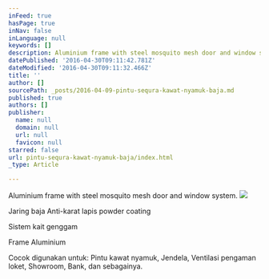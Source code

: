 ```yaml
---
inFeed: true
hasPage: true
inNav: false
inLanguage: null
keywords: []
description: Aluminium frame with steel mosquito mesh door and window system.
datePublished: '2016-04-30T09:11:42.781Z'
dateModified: '2016-04-30T09:11:32.466Z'
title: ''
author: []
sourcePath: _posts/2016-04-09-pintu-sequra-kawat-nyamuk-baja.md
published: true
authors: []
publisher:
  name: null
  domain: null
  url: null
  favicon: null
starred: false
url: pintu-sequra-kawat-nyamuk-baja/index.html
_type: Article

---
```

Aluminium frame with steel mosquito mesh door and window system.
![](https://the-grid-user-content.s3-us-west-2.amazonaws.com/a5f7ce8e-e3fa-48f4-8c5f-f1deffc996b7.jpg)

Jaring baja Anti-karat lapis powder coating

Sistem kait genggam

Frame Aluminium

Cocok digunakan untuk: Pintu kawat nyamuk, Jendela, Ventilasi pengaman loket, Showroom, Bank, dan sebagainya.